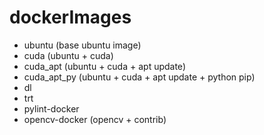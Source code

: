 # dockerImages

* ubuntu (base ubuntu image)
* cuda (ubuntu + cuda)
* cuda_apt (ubuntu + cuda + apt update)
* cuda_apt_py (ubuntu + cuda + apt update + python pip)
* dl
* trt
* pylint-docker
* opencv-docker (opencv + contrib)
